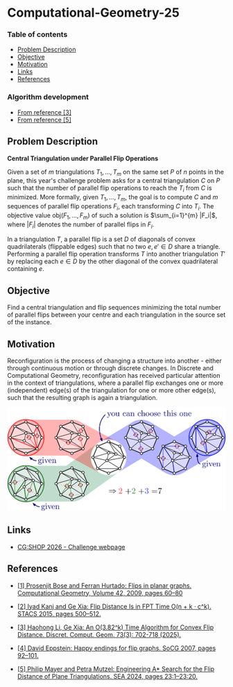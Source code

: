 # Computational-Geometry-25

### Table of contents

- [Problem Description](#problem-description)
- [Objective](#objective)
- [Motivation](#motivation)
- [Links](#links)
- [References](#references)

### Algorithm development

- [From reference [3]]([3]Algorithm/math.md)
- [From reference [5]]([5]Algorithm/math.md)

## Problem Description

**Central Triangulation under Parallel Flip Operations**

Given a set of $m$ triangulations $T_1, \dots, T_m$ on the same set $P$ of $n$ points in the plane, this year's challenge problem asks for a central triangulation $C$ on $P$ such that the number of parallel flip operations to reach the $T_i$ from $C$ is minimized. More formally, given $T_1, \dots, T_m$, the goal is to compute $C$ and $m$ sequences of parallel flip operations $F_i$, each transforming $C$ into $T_i$. The objective value $\text{obj}(F_1, \dots, F_m)$ of such a solution is $\sum_{i=1}^{m} |F_i|$, where $|F_i|$ denotes the number of parallel flips in $F_i$.


In a triangulation $T$, a parallel flip is a set $D$ of diagonals of convex quadrilaterals (flippable edges) such that no two $e, e' \in D$ share a triangle. Performing a parallel flip operation transforms $T$ into another triangulation $T'$ by replacing each $e \in D$ by the other diagonal of the convex quadrilateral containing $e$.

## Objective

Find a central triangulation and flip sequences minimizing the total number of parallel flips between your centre and each triangulation in the source set of the instance.

## Motivation
Reconfiguration is the process of changing a structure into another - either through continuous motion or through discrete changes. In Discrete and Computational Geometry, reconfiguration has received particular attention in the context of triangulations, where a parallel flip exchanges one or more (independent) edge(s) of the triangulation for one or more other edge(s), such that the resulting graph is again a triangulation.

![example_instance](resources/cgshop2026_example_naIlrVk.png)

## Links

- [CG:SHOP 2026 - Challenge webpage](https://cgshop.ibr.cs.tu-bs.de/competition/cg-shop-2026/#problem-description)

## References

- [[1] Prosenjit Bose and Ferran Hurtado: Flips in planar graphs. Computational Geometry, Volume 42, 2009, pages 60–80](resources/1-s2.0-S0925772108000370-main.pdf)

- [[2] Iyad Kanj and Ge Xia: Flip Distance Is in FPT Time O(n + k · c^k). STACS 2015, pages 500–512.](resources/LIPIcs.STACS.2015.500.pdf)

- [[3] Haohong Li, Ge Xia: An O(3.82^k) Time Algorithm for Convex Flip Distance. Discret. Comput. Geom. 73(3): 702-718 (2025).](resources/2209.13134v2.pdf)

- [[4] David Eppstein: Happy endings for flip graphs. SoCG 2007, pages 92–101.](resources/0610092v2.pdf)

- [[5] Philip Mayer and Petra Mutzel: Engineering A* Search for the Flip Distance of Plane Triangulations. SEA 2024, pages 23:1–23:20.](resources/LIPIcs.SEA.2024.23.pdf)
